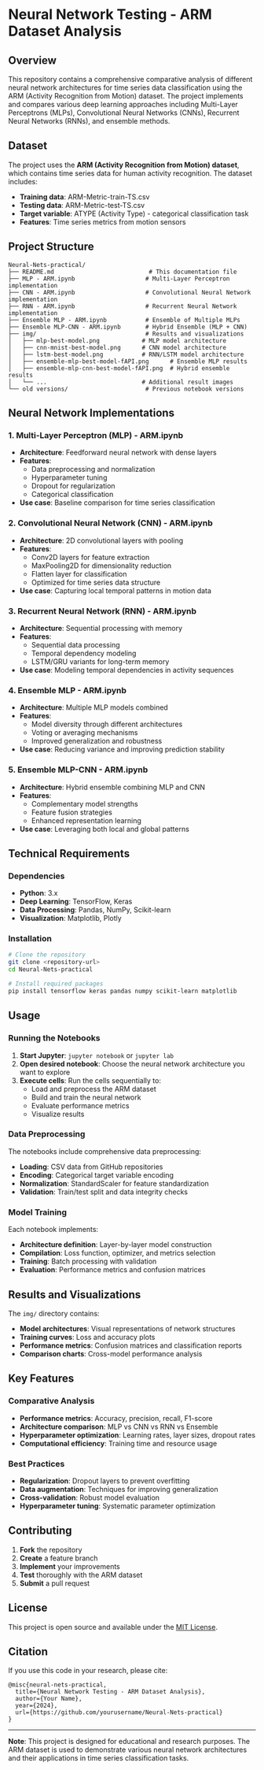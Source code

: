 # Neural Network Testing - ARM Dataset Analysis

## Overview

This repository contains a comprehensive comparative analysis of different neural network architectures for time series data classification using the ARM (Activity Recognition from Motion) dataset. The project implements and compares various deep learning approaches including Multi-Layer Perceptrons (MLPs), Convolutional Neural Networks (CNNs), Recurrent Neural Networks (RNNs), and ensemble methods.

## Dataset

The project uses the **ARM (Activity Recognition from Motion) dataset**, which contains time series data for human activity recognition. The dataset includes:

- **Training data**: ARM-Metric-train-TS.csv
- **Testing data**: ARM-Metric-test-TS.csv
- **Target variable**: ATYPE (Activity Type) - categorical classification task
- **Features**: Time series metrics from motion sensors

## Project Structure

```
Neural-Nets-practical/
├── README.md                           # This documentation file
├── MLP - ARM.ipynb                    # Multi-Layer Perceptron implementation
├── CNN - ARM.ipynb                    # Convolutional Neural Network implementation
├── RNN - ARM.ipynb                    # Recurrent Neural Network implementation
├── Ensemble MLP - ARM.ipynb           # Ensemble of Multiple MLPs
├── Ensemble MLP-CNN - ARM.ipynb       # Hybrid Ensemble (MLP + CNN)
├── img/                               # Results and visualizations
│   ├── mlp-best-model.png            # MLP model architecture
│   ├── cnn-mnist-best-model.png      # CNN model architecture
│   ├── lstm-best-model.png           # RNN/LSTM model architecture
│   ├── ensemble-mlp-best-model-fAPI.png      # Ensemble MLP results
│   ├── ensemble-mlp-cnn-best-model-fAPI.png  # Hybrid ensemble results
│   └── ...                           # Additional result images
└── old versions/                      # Previous notebook versions
```

## Neural Network Implementations

### 1. Multi-Layer Perceptron (MLP) - ARM.ipynb
- **Architecture**: Feedforward neural network with dense layers
- **Features**: 
  - Data preprocessing and normalization
  - Hyperparameter tuning
  - Dropout for regularization
  - Categorical classification
- **Use case**: Baseline comparison for time series classification

### 2. Convolutional Neural Network (CNN) - ARM.ipynb
- **Architecture**: 2D convolutional layers with pooling
- **Features**:
  - Conv2D layers for feature extraction
  - MaxPooling2D for dimensionality reduction
  - Flatten layer for classification
  - Optimized for time series data structure
- **Use case**: Capturing local temporal patterns in motion data

### 3. Recurrent Neural Network (RNN) - ARM.ipynb
- **Architecture**: Sequential processing with memory
- **Features**:
  - Sequential data processing
  - Temporal dependency modeling
  - LSTM/GRU variants for long-term memory
- **Use case**: Modeling temporal dependencies in activity sequences

### 4. Ensemble MLP - ARM.ipynb
- **Architecture**: Multiple MLP models combined
- **Features**:
  - Model diversity through different architectures
  - Voting or averaging mechanisms
  - Improved generalization and robustness
- **Use case**: Reducing variance and improving prediction stability

### 5. Ensemble MLP-CNN - ARM.ipynb
- **Architecture**: Hybrid ensemble combining MLP and CNN
- **Features**:
  - Complementary model strengths
  - Feature fusion strategies
  - Enhanced representation learning
- **Use case**: Leveraging both local and global patterns

## Technical Requirements

### Dependencies
- **Python**: 3.x
- **Deep Learning**: TensorFlow, Keras
- **Data Processing**: Pandas, NumPy, Scikit-learn
- **Visualization**: Matplotlib, Plotly

### Installation
```bash
# Clone the repository
git clone <repository-url>
cd Neural-Nets-practical

# Install required packages
pip install tensorflow keras pandas numpy scikit-learn matplotlib
```

## Usage

### Running the Notebooks
1. **Start Jupyter**: `jupyter notebook` or `jupyter lab`
2. **Open desired notebook**: Choose the neural network architecture you want to explore
3. **Execute cells**: Run the cells sequentially to:
   - Load and preprocess the ARM dataset
   - Build and train the neural network
   - Evaluate performance metrics
   - Visualize results

### Data Preprocessing
The notebooks include comprehensive data preprocessing:
- **Loading**: CSV data from GitHub repositories
- **Encoding**: Categorical target variable encoding
- **Normalization**: StandardScaler for feature standardization
- **Validation**: Train/test split and data integrity checks

### Model Training
Each notebook implements:
- **Architecture definition**: Layer-by-layer model construction
- **Compilation**: Loss function, optimizer, and metrics selection
- **Training**: Batch processing with validation
- **Evaluation**: Performance metrics and confusion matrices

## Results and Visualizations

The `img/` directory contains:
- **Model architectures**: Visual representations of network structures
- **Training curves**: Loss and accuracy plots
- **Performance metrics**: Confusion matrices and classification reports
- **Comparison charts**: Cross-model performance analysis

## Key Features

### Comparative Analysis
- **Performance metrics**: Accuracy, precision, recall, F1-score
- **Architecture comparison**: MLP vs CNN vs RNN vs Ensemble
- **Hyperparameter optimization**: Learning rates, layer sizes, dropout rates
- **Computational efficiency**: Training time and resource usage

### Best Practices
- **Regularization**: Dropout layers to prevent overfitting
- **Data augmentation**: Techniques for improving generalization
- **Cross-validation**: Robust model evaluation
- **Hyperparameter tuning**: Systematic parameter optimization

## Contributing

1. **Fork** the repository
2. **Create** a feature branch
3. **Implement** your improvements
4. **Test** thoroughly with the ARM dataset
5. **Submit** a pull request


## License

This project is open source and available under the [MIT License](LICENSE).

## Citation

If you use this code in your research, please cite:
```
@misc{neural-nets-practical,
  title={Neural Network Testing - ARM Dataset Analysis},
  author={Your Name},
  year={2024},
  url={https://github.com/yourusername/Neural-Nets-practical}
}
```

---

**Note**: This project is designed for educational and research purposes. The ARM dataset is used to demonstrate various neural network architectures and their applications in time series classification tasks.
